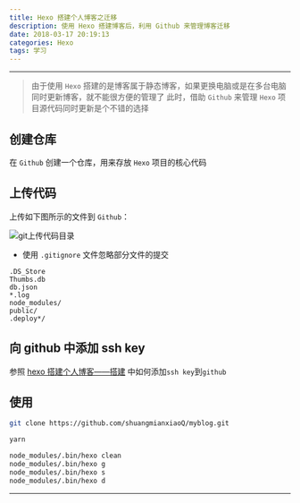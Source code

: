 ```yaml
---
title: Hexo 搭建个人博客之迁移
description: 使用 Hexo 搭建博客后，利用 Github 来管理博客迁移
date: 2018-03-17 20:19:13
categories: Hexo
tags: 学习
---
```


---

> 由于使用 `Hexo` 搭建的是博客属于静态博客，如果更换电脑或是在多台电脑同时更新博客，就不能很方便的管理了
> 此时，借助 `Github` 来管理 `Hexo` 项目源代码同时更新是个不错的选择

## 创建仓库

在 `Github` 创建一个仓库，用来存放 `Hexo` 项目的核心代码

<!-- more -->

## 上传代码

上传如下图所示的文件到 `Github`：

![git上传代码目录](/images/hexo迁移/代码提交目录.png)

- 使用 `.gitignore` 文件忽略部分文件的提交

```
.DS_Store
Thumbs.db
db.json
*.log
node_modules/
public/
.deploy*/
```

## 向 github 中添加 ssh key

参照 [hexo 搭建个人博客——搭建](https://shuangmianxiaoq.github.io/2018/03/17/hexo%E6%90%AD%E5%BB%BA%E4%B8%AA%E4%BA%BA%E5%8D%9A%E5%AE%A2%E2%80%94%E2%80%94%E6%90%AD%E5%BB%BA/) 中如何添加`ssh key`到`github`

## 使用

```bash
git clone https://github.com/shuangmianxiaoQ/myblog.git

yarn

node_modules/.bin/hexo clean
node_modules/.bin/hexo g
node_modules/.bin/hexo s
node_modules/.bin/hexo d
```

---
